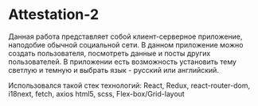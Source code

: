 # Attestation-2

Данная работа представляет собой клиент-серверное приложение, 
наподобие обычной социальной сети. В данном приложение можно создать пользователя, 
посмотреть данные и посты других пользователей. В приложении есть возможность 
установить тему светлую и темную и выбрать язык - русский или английский.

Использовался такой стек технологий:
React, Redux, react-router-dom, i18next, fetch, axios
html5, scss, Flex-box/Grid-layout
